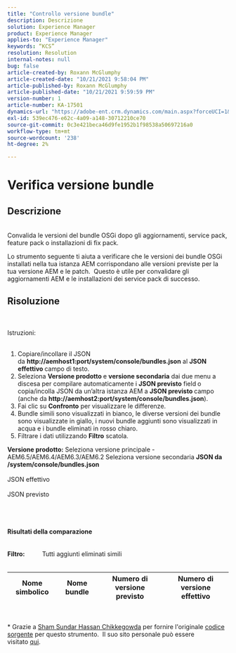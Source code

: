 ```yaml
---
title: "Controllo versione bundle"
description: Descrizione
solution: Experience Manager
product: Experience Manager
applies-to: "Experience Manager"
keywords: “KCS”
resolution: Resolution
internal-notes: null
bug: false
article-created-by: Roxann McGlumphy
article-created-date: "10/21/2021 9:58:04 PM"
article-published-by: Roxann McGlumphy
article-published-date: "10/21/2021 9:59:59 PM"
version-number: 1
article-number: KA-17501
dynamics-url: "https://adobe-ent.crm.dynamics.com/main.aspx?forceUCI=1&pagetype=entityrecord&etn=knowledgearticle&id=101541f5-b932-ec11-b6e5-000d3a5ba97a"
exl-id: 539ec476-e62c-4a09-a148-30712210ce70
source-git-commit: 0c3e421beca46d9fe1952b1f98538a50697216a0
workflow-type: tm+mt
source-wordcount: '238'
ht-degree: 2%

---
```


# Verifica versione bundle

## Descrizione

<br>Convalida le versioni del bundle OSGi dopo gli aggiornamenti, service pack, feature pack o installazioni di fix pack.<br>

Lo strumento seguente ti aiuta a verificare che le versioni dei bundle OSGi installati nella tua istanza AEM corrispondano alle versioni previste per la tua versione AEM e le patch.  Questo è utile per convalidare gli aggiornamenti AEM e le installazioni dei service pack di successo.<br>

## Risoluzione

<br><br>Istruzioni:<br><br>
1. Copiare/incollare il JSON da <b>http://aemhost1:port/system/console/bundles.json</b> al <b>JSON effettivo </b>campo di testo.
2. Seleziona <b>Versione prodotto </b>e <b>versione secondaria</b> dai due menu a discesa per compilare automaticamente i <b>JSON previsto</b> field<b> </b>o copia/incolla JSON da un’altra istanza AEM a <b>JSON previsto </b>campo (anche da <b>http://aemhost2:port/system/console/bundles.json</b>).
3. Fai clic su <b>Confronto</b> per visualizzare le differenze.
4. Bundle simili sono visualizzati in bianco, le diverse versioni dei bundle sono visualizzate in giallo, i nuovi bundle aggiunti sono visualizzati in acqua e i bundle eliminati in rosso chiaro.
5. Filtrare i dati utilizzando <b>Filtro</b> scatola.

<b>Versione prodotto:</b>
Seleziona versione principale - AEM6.5/AEM6.4/AEM6.3/AEM6.2 Seleziona versione secondaria
<b>JSON da /system/console/bundles.json</b><br><br>JSON effettivo <br><br>JSON previsto <br>
<br> <br><br><br><b>Risultati della comparazione</b><br><br> <br><b>Filtro:</b>          Tutti aggiunti eliminati simili     <br><br>

| Nome simbolico | Nome bundle | Numero di versione previsto | Numero di versione effettivo |
| --- | --- | --- | --- |

<br>




\* Grazie a [Sham Sundar Hassan Chikkegowda](https://www.linkedin.com/in/sham-sundar-hassan-chikkegowda-6b03a517) per fornire l&#39;originale [codice sorgente](https://github.com/Schikkeg/schikkeg.github.io/blob/master/tools/coi.html) per questo strumento.  Il suo sito personale può essere visitato [qui](http://www.aemstuff.com/).
